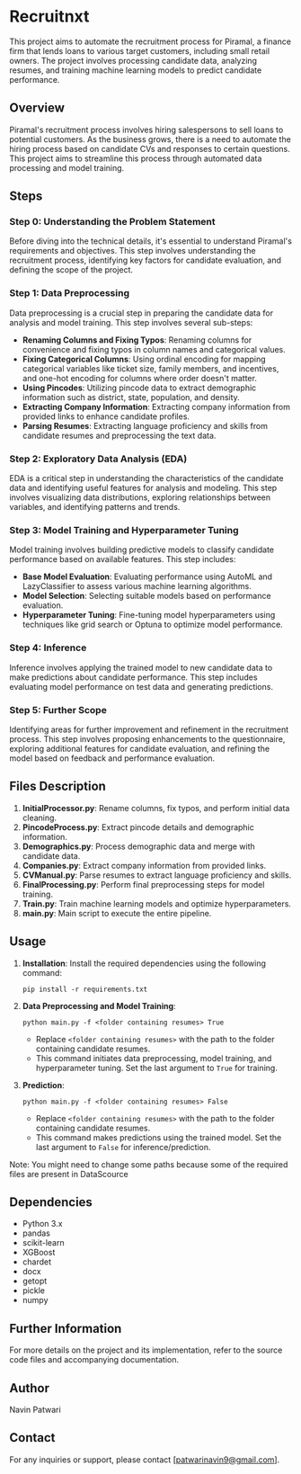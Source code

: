 # Recruitnxt

This project aims to automate the recruitment process for Piramal, a finance firm that lends loans to various target customers, including small retail owners. The project involves processing candidate data, analyzing resumes, and training machine learning models to predict candidate performance.

## Overview

Piramal's recruitment process involves hiring salespersons to sell loans to potential customers. As the business grows, there is a need to automate the hiring process based on candidate CVs and responses to certain questions. This project aims to streamline this process through automated data processing and model training.

## Steps

### Step 0: Understanding the Problem Statement

Before diving into the technical details, it's essential to understand Piramal's requirements and objectives. This step involves understanding the recruitment process, identifying key factors for candidate evaluation, and defining the scope of the project.

### Step 1: Data Preprocessing

Data preprocessing is a crucial step in preparing the candidate data for analysis and model training. This step involves several sub-steps:

- **Renaming Columns and Fixing Typos**: Renaming columns for convenience and fixing typos in column names and categorical values.
- **Fixing Categorical Columns**: Using ordinal encoding for mapping categorical variables like ticket size, family members, and incentives, and one-hot encoding for columns where order doesn't matter.
- **Using Pincodes**: Utilizing pincode data to extract demographic information such as district, state, population, and density.
- **Extracting Company Information**: Extracting company information from provided links to enhance candidate profiles.
- **Parsing Resumes**: Extracting language proficiency and skills from candidate resumes and preprocessing the text data.

### Step 2: Exploratory Data Analysis (EDA)

EDA is a critical step in understanding the characteristics of the candidate data and identifying useful features for analysis and modeling. This step involves visualizing data distributions, exploring relationships between variables, and identifying patterns and trends.

### Step 3: Model Training and Hyperparameter Tuning

Model training involves building predictive models to classify candidate performance based on available features. This step includes:

- **Base Model Evaluation**: Evaluating performance using AutoML and LazyClassifier to assess various machine learning algorithms.
- **Model Selection**: Selecting suitable models based on performance evaluation.
- **Hyperparameter Tuning**: Fine-tuning model hyperparameters using techniques like grid search or Optuna to optimize model performance.

### Step 4: Inference

Inference involves applying the trained model to new candidate data to make predictions about candidate performance. This step includes evaluating model performance on test data and generating predictions.

### Step 5: Further Scope

Identifying areas for further improvement and refinement in the recruitment process. This step involves proposing enhancements to the questionnaire, exploring additional features for candidate evaluation, and refining the model based on feedback and performance evaluation.

## Files Description

1. **InitialProcessor.py**: Rename columns, fix typos, and perform initial data cleaning.
2. **PincodeProcess.py**: Extract pincode details and demographic information.
3. **Demographics.py**: Process demographic data and merge with candidate data.
4. **Companies.py**: Extract company information from provided links.
5. **CVManual.py**: Parse resumes to extract language proficiency and skills.
6. **FinalProcessing.py**: Perform final preprocessing steps for model training.
7. **Train.py**: Train machine learning models and optimize hyperparameters.
8. **main.py**: Main script to execute the entire pipeline.

## Usage

1. **Installation**: Install the required dependencies using the following command:
    ```
    pip install -r requirements.txt
    ```

2. **Data Preprocessing and Model Training**:
    ```
    python main.py -f <folder containing resumes> True
    ```
    - Replace `<folder containing resumes>` with the path to the folder containing candidate resumes.
    - This command initiates data preprocessing, model training, and hyperparameter tuning. Set the last argument to `True` for training.

3. **Prediction**:
    ```
    python main.py -f <folder containing resumes> False
    ```
    - Replace `<folder containing resumes>` with the path to the folder containing candidate resumes.
    - This command makes predictions using the trained model. Set the last argument to `False` for inference/prediction.

Note: You might need to change some paths because some of the required files are present in DataScource

## Dependencies

- Python 3.x
- pandas
- scikit-learn
- XGBoost
- chardet
- docx
- getopt
- pickle
- numpy

## Further Information

For more details on the project and its implementation, refer to the source code files and accompanying documentation.

## Author

Navin Patwari

## Contact

For any inquiries or support, please contact [patwarinavin9@gmail.com].
